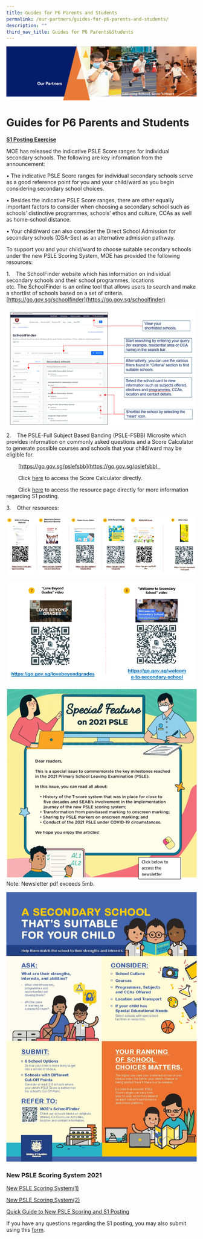 ```yaml
---
title: Guides for P6 Parents and Students
permalink: /our-partners/guides-for-p6-parents-and-students/
description: ""
third_nav_title: Guides for P6 Parents&Students
---
```



![](/images/OurPartners.png)

Guides for P6 Parents and Students 
===================================

<u><b>S1 Posting Exercise</b></u>


MOE has released the indicative PSLE Score ranges for individual secondary schools. The following are key information from the announcement:

• The indicative PSLE Score ranges for individual secondary schools serve as a good reference point for you and your child/ward as you begin considering secondary school choices.

• Besides the indicative PSLE Score ranges, there are other equally important factors to consider when choosing a secondary school such as schools’ distinctive programmes, schools’ ethos and culture, CCAs as well as home-school distance.

• Your child/ward can also consider the Direct School Admission for secondary schools (DSA-Sec) as an alternative admission pathway.

  

To support you and your child/ward to choose suitable secondary schools under the new PSLE Scoring System, MOE has provided the following resources:

1.    The SchoolFinder website which has information on individual secondary schools and their school programmes, locations etc. The SchoolFinder is an online tool that allows users to search and make a shortlist of schools based on a set of criteria.
[https://go.gov.sg/schoolfinder](https://go.gov.sg/schoolfinder)

![](/images/SchoolFinder.png)



2.    The PSLE-Full Subject Based Banding (PSLE-FSBB) Microsite which provides information on commonly asked questions and a Score Calculator to generate possible courses and schools that your child/ward may be eligible for.

         [https://go.gov.sg/pslefsbb](https://go.gov.sg/pslefsbb)  

 

        Click [here](https://go.gov.sg/psle-score-calculator) to access the Score Calculator directly.

         Click [here](https://www.moe.gov.sg/microsites/psle-fsbb/resources/transition-to-secondary-school.html) to access the resource page directly for more information regarding S1 posting.


3.    Other resources:

![](/images/Resources.png)

![](/images/Resources2.png)

![](/images/Resources3.png) Note: Newsletter pdf exceeds 5mb.

![](/images/A%20Secondary%20School%20Thats%20Suitable%20For%20Your%20Child.jpg)

### New PSLE Scoring System 2021


[New PSLE Scoring System(1)](https://www.moe.gov.sg/microsites/psle-fsbb/psle/main.html)  

[New PSLE Scoring System(2)](/files/Changes%20to%20the%20PSLE%20Scoring%20System%20MOE.pdf)

[Quick Guide to New PSLE Scoring and S1 Posting](/files/Infosheet%20on%20PSLE%20changes.pdf)

If you have any questions regarding the S1 posting, you may also submit using this [form](https://form.gov.sg/5f9a1b9bf627ec001173c47e).